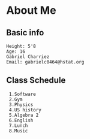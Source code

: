 # About Me
## Basic info 
    Height: 5'8
    Age: 16
    Gabriel Charriez   
    Email: gabrielc0464@hstat.org 
## Class Schedule
     
     1.Software
     2.Gym
     3.Physics
     4.US history
     5.Algebra 2
     6.English
     7.Lunch
     8.Music 
